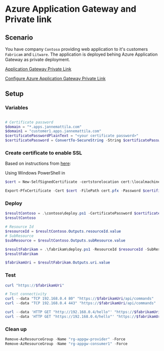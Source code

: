 # Azure Application Gateway and Private link

## Scenario

You have company `Contoso` providing web application to it's customers
`Fabricam` and `Litware`. The application is deployed behing Azure Application Gateway
as private deployment.

[Application Gateway Private Link](https://learn.microsoft.com/en-us/azure/application-gateway/private-link)

[Configure Azure Application Gateway Private Link](https://learn.microsoft.com/en-us/azure/application-gateway/private-link-configure)

## Setup

### Variables

```powershell

# Certificate password
$domain = "*.apps.jannemattila.com"
$domain1 = "customer1.apps.jannemattila.com"
$certificatePasswordPlainText = "<your certificate password>"
$certificatePassword = ConvertTo-SecureString -String $certificatePasswordPlainText -Force -AsPlainText
```

### Create certificate to enable SSL

Based on instructions from [here](https://docs.microsoft.com/en-us/azure/application-gateway/create-ssl-portal):

Using Windows PowerShell in 
```powershell
$cert = New-SelfSignedCertificate -certstorelocation cert:\localmachine\my -dnsname $domain

Export-PfxCertificate -Cert $cert -FilePath cert.pfx -Password $certificatePassword
```

### Deploy

```powershell
$resultContoso = .\contoso\deploy.ps1 -CertificatePassword $certificatePassword
$resultContoso

# Resource Id
$resourceId = $resultContoso.Outputs.resourceId.value
# SubResource
$subResource = $resultContoso.Outputs.subResource.value

$resultFabrikam = .\fabrikam\deploy.ps1 -ResourceId $resourceId -SubResource $subResource -PrivateEndpointName "pe-fabrikam"
$resultFabrikam

$fabrikamUri = $resultFabrikam.Outputs.uri.value
```

### Test

```powershell
curl "https://$fabrikamUri"

# Test connectivity
curl --data "TCP 192.168.0.4 80" "https://$fabrikamUri/api/commands"
curl --data "TCP 192.168.0.4 443" "https://$fabrikamUri/api/commands"

curl --data 'HTTP GET "http://192.168.0.4/hello"' "https://$fabrikamUri/api/commands"
curl --data 'HTTP GET "https://192.168.0.4/hello"' "https://$fabrikamUri/api/commands"
```

### Clean up

```powershell
Remove-AzResourceGroup -Name "rg-appgw-provider" -Force
Remove-AzResourceGroup -Name "rg-appgw-consumer1" -Force
```
